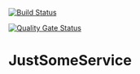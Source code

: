 [![Build Status](https://dev.azure.com/fredrikmjohansson/JustSomeService/_apis/build/status/FredrikJ365.JustSomeService?branchName=master)](https://dev.azure.com/fredrikmjohansson/JustSomeService/_build/latest?definitionId=2&branchName=master)

[![Quality Gate Status](https://sonarcloud.io/api/project_badges/measure?project=FredrikJ365_JustSomeService&metric=alert_status)](https://sonarcloud.io/dashboard?id=FredrikJ365_JustSomeService) 


# JustSomeService
